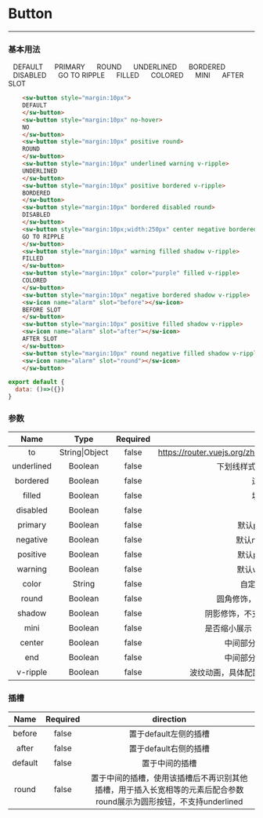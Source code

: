 # Button
---
### 基本用法
<common-decorator>
  <div class="flex">
    <sw-button style="margin:10px">
    DEFAULT
    </sw-button>
    <sw-button style="margin:10px" primary>
    PRIMARY
    </sw-button>
    <sw-button style="margin:10px" positive round v-mask>
    ROUND
    </sw-button>
    <sw-button style="margin:10px" underlined warning v-ripple>
    UNDERLINED
    </sw-button>
    <sw-button style="margin:10px" positive bordered v-mask="{color:'#000'}" v-ripple>
    BORDERED
    </sw-button>
    <sw-button style="margin:10px" bordered disabled round to="ripple.html" v-mask="{disabled:true}" v-ripple="{disabled:true}">
    DISABLED
    </sw-button>
    <sw-button style="margin:10px;width:250px" center color="purple" bordered shadow v-ripple to="ripple.html">
    GO TO RIPPLE
    </sw-button>
    <sw-button style="margin:10px" warning filled shadow v-ripple>
    FILLED
    </sw-button>
    <sw-button style="margin:10px" color="purple" filled v-ripple>
    COLORED
    </sw-button>
    <sw-button style="margin:10px" negative bordered shadow mini v-ripple>
    <sw-icon name="alarm" slot="before"></sw-icon>
    MINI
    </sw-button>
    <sw-button style="margin:10px" positive filled shadow v-ripple>
    <sw-icon name="alarm" slot="after"></sw-icon>
    AFTER SLOT
    </sw-button>
    <sw-button style="margin:10px" round negative filled shadow v-ripple>
    <sw-icon name="alarm" slot="round"></sw-icon>
    </sw-button>
  </div>
</common-decorator>

<script>
export default {
  data: ()=>({})
}
</script>

``` html
    <sw-button style="margin:10px">
    DEFAULT
    </sw-button>
    <sw-button style="margin:10px" no-hover>
    NO
    </sw-button>
    <sw-button style="margin:10px" positive round>
    ROUND
    </sw-button>
    <sw-button style="margin:10px" underlined warning v-ripple>
    UNDERLINED
    </sw-button>
    <sw-button style="margin:10px" positive bordered v-ripple>
    BORDERED
    </sw-button>
    <sw-button style="margin:10px" bordered disabled round>
    DISABLED
    </sw-button>
    <sw-button style="margin:10px;width:250px" center negative bordered shadow v-ripple to="ripple.html">
    GO TO RIPPLE
    </sw-button>
    <sw-button style="margin:10px" warning filled shadow v-ripple>
    FILLED
    </sw-button>
    <sw-button style="margin:10px" color="purple" filled v-ripple>
    COLORED
    </sw-button>
    <sw-button style="margin:10px" negative bordered shadow v-ripple>
    <sw-icon name="alarm" slot="before"></sw-icon>
    BEFORE SLOT
    </sw-button>
    <sw-button style="margin:10px" positive filled shadow v-ripple>
    <sw-icon name="alarm" slot="after"></sw-icon>
    AFTER SLOT
    </sw-button>
    <sw-button style="margin:10px" round negative filled shadow v-ripple>
    <sw-icon name="alarm" slot="round"></sw-icon>
    </sw-button>
```

``` js
export default {
  data: ()=>({})
}
```

### 参数

Name|Type|Required||
:------:|:------:|:------:|:------:|
to|String\|Object|false|<a>https://router.vuejs.org/zh/guide/essentials/navigation.html</a>|
underlined|Boolean|false|下划线样式，不支持圆角修饰|
bordered|Boolean|false|边框样式|
filled|Boolean|false|填充样式|
disabled|Boolean|false|禁用|
primary|Boolean|false|默认primary配色|
negative|Boolean|false|默认negative配色|
positive|Boolean|false|默认positive配色|
warning|Boolean|false|默认warning配色|
color|String|false|自定义按钮配色|
round|Boolean|false|圆角修饰，不支持下划线样式|
shadow|Boolean|false|阴影修饰，不支持默认和下划线样式|
mini|Boolean|false|是否缩小展示（去除左右两边空间）|
center|Boolean|false|中间部分的内容水平居中|
end|Boolean|false|中间部分的内容水平居右|
v-ripple|Boolean|false|波纹动画，具体配置参考 自定义指令->ripple|

### 插槽

Name|Required|direction|
:------:|:------:|:------:|
before|false|置于default左侧的插槽|
after|false|置于default右侧的插槽|
default|false|置于中间的插槽|
round|false|置于中间的插槽，使用该插槽后不再识别其他插槽，用于插入长宽相等的元素后配合参数round展示为圆形按钮，不支持underlined|